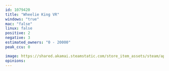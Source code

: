 ```yaml
---
id: 1079420
title: "Wheelie King VR"
windows: "true"
mac: "false"
linux: false
positive: 2
negative: 3
estimated_owners: "0 - 20000"
peak_ccu: 0

image: https://shared.akamai.steamstatic.com/store_item_assets/steam/apps/1079420/header.jpg?t=1731351610
opinions:
---
```

